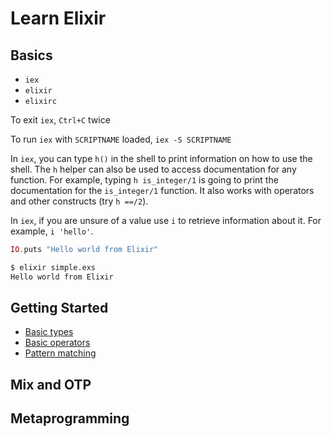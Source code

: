 # Learn Elixir

## Basics

- `iex`
- `elixir`
- `elixirc`

To exit `iex`, `Ctrl+C` twice

To run `iex` with `SCRIPTNAME` loaded, `iex -S SCRIPTNAME`

In `iex`, you can type `h()` in the shell to print information on how to use the shell. The `h` helper can also be used to access documentation for any function. For example, typing `h is_integer/1` is going to print the documentation for the `is_integer/1` function. It also works with operators and other constructs (try `h ==/2`).

In `iex`, if you are unsure of a value use `i` to retrieve information about it. For example, `i 'hello'`.

```elixir
IO.puts "Hello world from Elixir"
```

```sh
$ elixir simple.exs
Hello world from Elixir
```

## Getting Started

- [Basic types](/getting_started/basic_types.exs)
- [Basic operators](getting_started/basic_operators.exs)
- [Pattern matching](getting_started/pattern_matching.exs)

## Mix and OTP

## Metaprogramming
